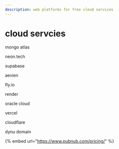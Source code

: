 ```yaml
---
description: web platforms for free cloud services
---
```


# cloud servcies

mongo atlas

neon.tech

supabase

aevien

fly.io

render

oracle cloud

vercel

cloudflare

dynu domain

{% embed url="https://www.pubnub.com/pricing/" %}







